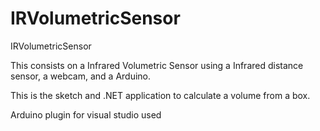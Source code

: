 IRVolumetricSensor
==================

IRVolumetricSensor

This consists on a Infrared Volumetric Sensor using a Infrared distance sensor, a webcam, and a Arduino.

This is the sketch and .NET application to calculate a volume from a box.

Arduino plugin for visual studio used
